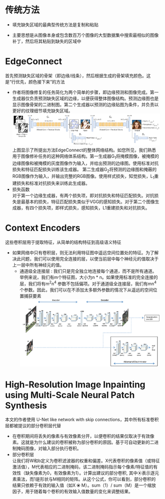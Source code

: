 # 传统方法
* 填充缺失区域的最典型传统方法是复制和粘贴
- 主要思想是从图像本身或包含数百万个图像的大型数据集中搜索最相似的图像补丁，然后将其粘贴到缺失的区域中

# EdgeConnect
 首先预测缺失区域的骨架（即边缘/线条），然后根据生成的骨架填充颜色。这是“行优先，颜色接下来”的方法
* 作者将图像修复的任务简化为两个简单的步骤，即边缘预测和图像完成。第一生成器仅负责预测缺失区域的边缘，以便获得整体图像结构。预测边缘图也是显示图像骨架的二进制图。第二个生成器以预测的边缘贴图为条件，并负责以更好的纹理细节填充缺失区域。
![EdgeConnect](https://raw.githubusercontent.com/TruthK/vpn/master/md_imge/EdgeConnect.png)
上图显示了所提出方法EdgeConnect的整体网络结构。如您所见，我们熟悉用于图像修补任务的这种网络体系结构。第一生成器G<sub>1</sub>将掩模图像，被掩模的边缘图像和被掩模的灰度图像作为输入，并给出预测的边缘图。使用标准对抗损失和特征匹配损失训练该生成器。
第二生成器G<sub>2</sub>将预测的边缘图和掩蔽的RGB图像作为输入，并输出完整的RGB图像。使用样式损失，知觉损失，L<sub>1</sub>重建损失和标准对抗损失来训练此生成器。
* 损失函数  
对于第一个边缘生成器，有两个损失项，即对抗损失和特征匹配损失。对抗损失是最基本的损失，特征匹配损失类似于VGG的感知损失。对于第二个图像生成器，有四个损失项，即样式损失，感知损失，L1重建损失和对抗损失。

# Context Encoders
这些卷积层用于提取特征，从简单的结构特征到高级语义特征
* 如果网络中只有卷积层，则无法利用特征图中遥远空间位置处的特征。为了解决此问题，我们可以使用完全连接的层，以使当前层中每个神经元的值取决于上一层中所有神经元的值。
    - 通道级全连接层 : 我们只是完全独立地连接每个通道，而不是所有通道。举例来说，我们有m个特征图，大小为n * n。如果使用标准的完全连接的层，我们将有m<sup>2</sup>n<sup>4</sup> 参数不包括偏项。对于通道级全连接层，我们有mn<sup>4</sup>个参数。因此，我们可以在不添加太多额外参数的情况下从遥远的空间位置捕获要素
![Context_Encoders](https://raw.githubusercontent.com/TruthK/vpn/master/md_imge/Context%20Encoders.png)

# High-Resolution Image Inpainting using Multi-Scale Neural Patch Synthesis
本文的作者使用 U-Net like network with skip connections，其中所有标准卷积层都被提议的部分卷积层代替
* 在卷积期间将丢失的像素与有效像素分开，以便卷积的结果仅取决于有效像素。这就是为什么建议的卷积被称为部分卷积的原因。基于可自动更新的二进制掩码图像，对输入部分执行卷积。
* 部分卷积层  
让我们将W和b定义为卷积滤波器的权重和偏差。X代表卷积的像素值（或特征激活值），M代表相应的二进制掩码，该二进制掩码指示每个像素/特征值的有效性（缺失像素为0，有效像素为1）。计算出建议的部分卷积,
其中⦿表示逐元素乘法，而1是形状与M相同的矩阵。从这个公式，你可以看到，部分卷积的结果只依赖于有效的输入值（如X ⦿ M）。sum（1）/ sum（M）是一个缩放因子，用于随着每个卷积的有效输入值数量的变化来调整结果。